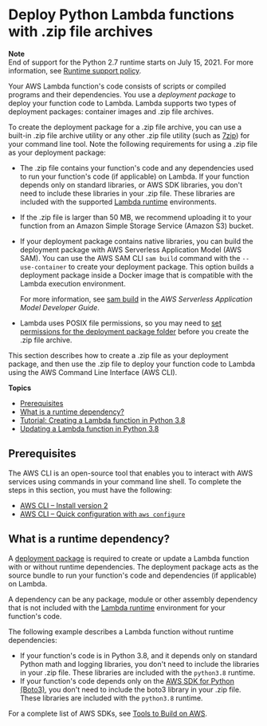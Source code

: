 # Deploy Python Lambda functions with \.zip file archives<a name="python-package"></a>

**Note**  
End of support for the Python 2\.7 runtime starts on July 15, 2021\. For more information, see [Runtime support policy](runtime-support-policy.md)\.

Your AWS Lambda function's code consists of scripts or compiled programs and their dependencies\. You use a *deployment package* to deploy your function code to Lambda\. Lambda supports two types of deployment packages: container images and \.zip file archives\.

To create the deployment package for a \.zip file archive, you can use a built\-in \.zip file archive utility or any other \.zip file utility \(such as [7zip](https://www.7-zip.org/download.html)\) for your command line tool\. Note the following requirements for using a \.zip file as your deployment package:
+ The \.zip file contains your function's code and any dependencies used to run your function's code \(if applicable\) on Lambda\. If your function depends only on standard libraries, or AWS SDK libraries, you don't need to include these libraries in your \.zip file\. These libraries are included with the supported [Lambda runtime](lambda-runtimes.md) environments\.
+ If the \.zip file is larger than 50 MB, we recommend uploading it to your function from an Amazon Simple Storage Service \(Amazon S3\) bucket\.
+ If your deployment package contains native libraries, you can build the deployment package with AWS Serverless Application Model \(AWS SAM\)\. You can use the AWS SAM CLI `sam build` command with the `--use-container` to create your deployment package\. This option builds a deployment package inside a Docker image that is compatible with the Lambda execution environment\. 

  For more information, see [sam build](https://docs.aws.amazon.com/serverless-application-model/latest/developerguide/sam-cli-command-reference-sam-build.html) in the *AWS Serverless Application Model Developer Guide*\.
+ Lambda uses POSIX file permissions, so you may need to [ set permissions for the deployment package folder](http://aws.amazon.com/premiumsupport/knowledge-center/lambda-deployment-package-errors/) before you create the \.zip file archive\.

This section describes how to create a \.zip file as your deployment package, and then use the \.zip file to deploy your function code to Lambda using the AWS Command Line Interface \(AWS CLI\)\.

**Topics**
+ [Prerequisites](#python-package-prereqs)
+ [What is a runtime dependency?](#python-package-dependencies)
+ [Tutorial: Creating a Lambda function in Python 3\.8](python-package-create.md)
+ [Updating a Lambda function in Python 3\.8](python-package-update.md)

## Prerequisites<a name="python-package-prereqs"></a>

The AWS CLI is an open\-source tool that enables you to interact with AWS services using commands in your command line shell\. To complete the steps in this section, you must have the following:
+ [AWS CLI – Install version 2](https://docs.aws.amazon.com/cli/latest/userguide/install-cliv2.html)
+ [AWS CLI – Quick configuration with `aws configure`](https://docs.aws.amazon.com/cli/latest/userguide/cli-chap-configure.html)

## What is a runtime dependency?<a name="python-package-dependencies"></a>

A [deployment package](gettingstarted-package.md) is required to create or update a Lambda function with or without runtime dependencies\. The deployment package acts as the source bundle to run your function's code and dependencies \(if applicable\) on Lambda\.

A dependency can be any package, module or other assembly dependency that is not included with the [Lambda runtime](lambda-runtimes.md) environment for your function's code\.

The following example describes a Lambda function without runtime dependencies:
+ If your function's code is in Python 3\.8, and it depends only on standard Python math and logging libraries, you don't need to include the libraries in your \.zip file\. These libraries are included with the `python3.8` runtime\.
+ If your function's code depends only on the [AWS SDK for Python \(Boto3\)](http://aws.amazon.com/sdk-for-python/), you don't need to include the boto3 library in your \.zip file\. These libraries are included with the `python3.8` runtime\.

For a complete list of AWS SDKs, see [Tools to Build on AWS](http://aws.amazon.com/tools/)\.